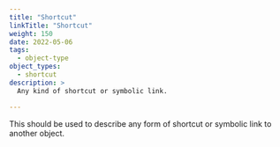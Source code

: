 ```yaml
---
title: "Shortcut"
linkTitle: "Shortcut"
weight: 150
date: 2022-05-06
tags: 
  - object-type
object_types:
  - shortcut
description: >
  Any kind of shortcut or symbolic link.

---
```


This should be used to describe any form of shortcut or symbolic link to another object.
